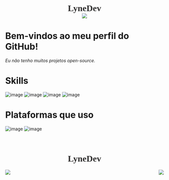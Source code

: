<h1 align="center" style="font-family:Bahnschrift; color:#302f2f;">
👩🏻‍💻<br>LyneDev<br> <img src="https://img.shields.io/badge/GitHub-100000?style=for-the-badge&logo=github&logoColor=white">
</h1>

# Bem-vindos ao meu perfil do GitHub!

_Eu não tenho muitos projetos open-source._

# Skills


![image](https://img.shields.io/badge/Node.js-43853D?style=for-the-badge&logo=node.js&logoColor=white)
![image](https://img.shields.io/badge/HTML-239120?style=for-the-badge&logo=html5&logoColor=white) 
![image](https://img.shields.io/badge/HTML5-E34F26?style=for-the-badge&logo=html5&logoColor=white) 
![image](https://img.shields.io/badge/Java-ED8B00?style=for-the-badge&logo=java&logoColor=white)


# Plataformas que uso


![image](https://img.shields.io/badge/Windows-017AD7?style=for-the-badge&logo=windows&logoColor=white) ![image](https://img.shields.io/badge/Linux-E34F26?style=for-the-badge&logo=linux&logoColor=black)

<h1 align="center" style="font-family:Bahnschrift; color:#302f2f;">
👩🏻‍💻<br>LyneDev<br>
</h1>
<img align='left' src="https://github-readme-stats.vercel.app/api?username=lynnedev&show_icons=true&title_color=302f2f&text_color=302f2f&icon_color=302f2f&bg_color=bb86fc&cache_seconds=2300">

<img align='right' src="https://lanyard.cnrad.dev/api/931623257277350008">

